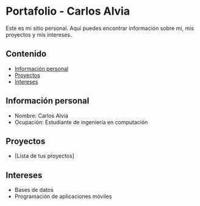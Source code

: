 # Portafolio - Carlos Alvia
Este es mi sitio personal. Aquí puedes encontrar información sobre mí, mis
proyectos y mis intereses.
## Contenido
* [Información personal](#información-personal)
* [Proyectos](#proyectos)
* [Intereses](#intereses)
## Información personal
* Nombre: Carlos Alvia
* Ocupación: Estudiante de ingeniería en computación
## Proyectos
* [Lista de tus proyectos]
## Intereses
* Bases de datos
* Programación de aplicaciones móviles
